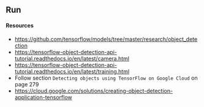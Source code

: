 ## Run

#### Resources 

- https://github.com/tensorflow/models/tree/master/research/object_detection
- https://tensorflow-object-detection-api-tutorial.readthedocs.io/en/latest/camera.html
- https://tensorflow-object-detection-api-tutorial.readthedocs.io/en/latest/training.html
- Follow section `Detecting objects using TensorFlow on Google Cloud` on page 279
- https://cloud.google.com/solutions/creating-object-detection-application-tensorflow

